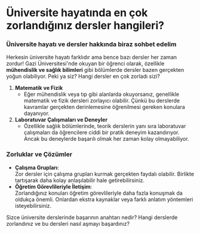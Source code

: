 # Üniversite hayatında en çok zorlandığınız dersler hangileri?

### Üniversite hayatı ve dersler hakkında biraz sohbet edelim

Herkesin üniversite hayatı farklıdır ama bence bazı dersler her zaman zordur! Gazi Üniversitesi'nde okuyan bir öğrenci olarak, özellikle **mühendislik ve sağlık bilimleri** gibi bölümlerde dersler bazen gerçekten yoğun olabiliyor. Peki ya siz? Hangi dersler en çok zorladı sizi?

1. **Matematik ve Fizik**
    - Eğer mühendislik veya tıp gibi alanlarda okuyorsanız, genellikle matematik ve fizik dersleri zorlayıcı olabilir. Çünkü bu derslerde kavramlar gerçekten derinlemesine öğrenilmesi gereken konulara dayanıyor.
2. **Laboratuvar Çalışmaları ve Deneyler**
    - Özellikle sağlık bölümlerinde, teorik derslerin yanı sıra laboratuvar çalışmaları da öğrencilere ciddi bir pratik deneyim kazandırıyor. Ancak bu deneylerde başarılı olmak her zaman kolay olmayabiliyor.

### Zorluklar ve Çözümler

-   **Çalışma Grupları**:  
     Zor dersler için çalışma grupları kurmak gerçekten faydalı olabilir. Birlikte tartışarak daha kolay anlaşılabilir hale getirebilirsiniz.
-   **Öğretim Görevlileriyle İletişim**:  
     Zorlandığınız konuları öğretim görevlileriyle daha fazla konuşmak da oldukça önemli. Onlardan ekstra kaynaklar veya farklı anlatım yöntemleri isteyebilirsiniz.

Sizce üniversite derslerinde başarının anahtarı nedir? Hangi derslerde zorlandınız ve bu dersleri nasıl aşmayı başardınız?
